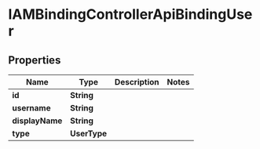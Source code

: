 

# IAMBindingControllerApiBindingUser


## Properties

| Name | Type | Description | Notes |
|------------ | ------------- | ------------- | -------------|
|**id** | **String** |  |  |
|**username** | **String** |  |  |
|**displayName** | **String** |  |  |
|**type** | **UserType** |  |  |



